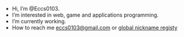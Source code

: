 - Hi, I’m @Eccs0103.
- I’m interested in web, game and applications programming.
- I’m currently working.
- How to reach me eccs0103@gmail.com or [global nickname registy](https://mynickname.com/eccs0103)

<!---
Eccs0103/Eccs0103 is a ✨ special ✨ repository because its `README.md` (this file) appears on your GitHub profile.
You can click the Preview link to take a look at your changes.
--->
